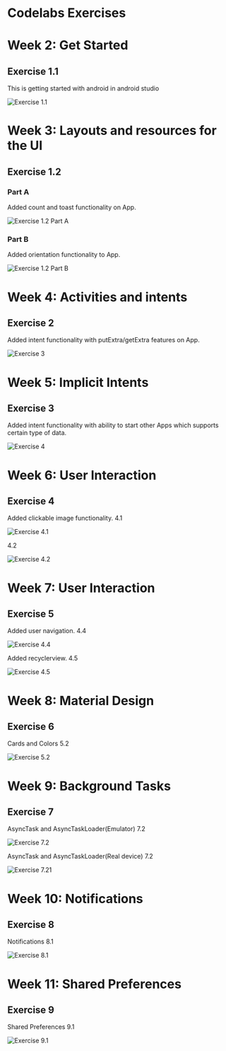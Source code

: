 # Codelabs Exercises

# Week 2: Get Started

## Exercise 1.1

This is getting started with android in android studio

![Exercise 1.1](./images/ex1.1.png)

# Week 3: Layouts and resources for the UI

## Exercise 1.2

### Part A

Added count and toast functionality on App.

![Exercise 1.2 Part A](./images/ex1.2B.png)

### Part B

Added orientation functionality to App.

![Exercise 1.2 Part B](./images/ex1.2A.png)

# Week 4: Activities and intents

## Exercise 2

Added intent functionality with putExtra/getExtra features on App.

![Exercise 3](./images/ex2.png)

# Week 5: Implicit Intents

## Exercise 3

Added intent functionality with ability to start other Apps which supports certain type of data.

![Exercise 4](./images/ex3.png)

# Week 6: User Interaction

## Exercise 4

Added clickable image functionality.
4.1

![Exercise 4.1](./images/ex4.1.png)

4.2

![Exercise 4.2](./images/ex4.2.png)

# Week 7: User Interaction

## Exercise 5

Added user navigation.
4.4

![Exercise 4.4](./images/ex4.4.png)

Added recyclerview.
4.5

![Exercise 4.5](./images/ex4.5.png)

# Week 8: Material Design

## Exercise 6

Cards and Colors
5.2

![Exercise 5.2](./images/ex5.2.png)

# Week 9: Background Tasks

## Exercise 7

AsyncTask and AsyncTaskLoader(Emulator)
7.2

![Exercise 7.2](./images/ex7.2.png)

AsyncTask and AsyncTaskLoader(Real device)
7.2

![Exercise 7.21](./images/ex7.21.png)

# Week 10: Notifications

## Exercise 8

Notifications
8.1

![Exercise 8.1](./images/ex8.1.png)

# Week 11: Shared Preferences

## Exercise 9

Shared Preferences
9.1

![Exercise 9.1](./images/ex9.1.png)
